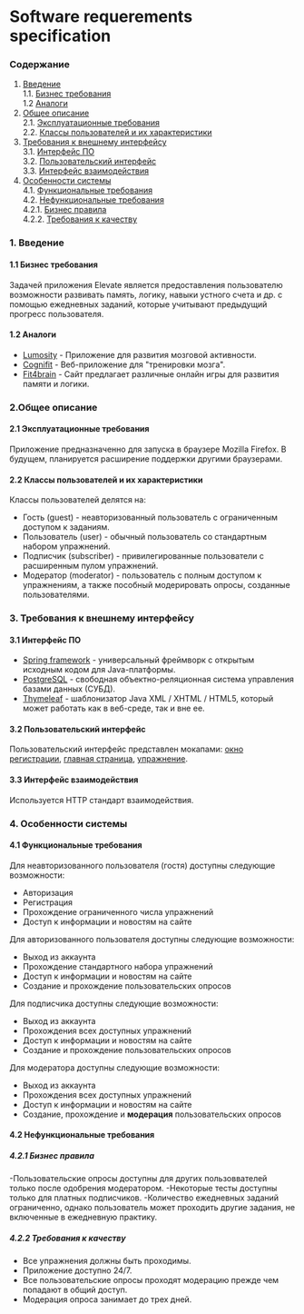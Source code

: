 # Software requerements specification
### Содержание
1. [Введение](#1) <br>
  1.1. [Бизнес требования](#1.1) <br>
  1.2 [Аналоги](#1.2) <br>
2. [Общее описание](#2) <br>
  2.1. [Эксплуатационные требования](#2.1) <br>
  2.2. [Классы пользователей и их характеристики](#2.2) <br>
3. [Требования к внешнему интерфейсу](#3) <br>
  3.1. [Интерфейс ПО](#3.1) <br>
  3.2. [Пользовательский интерфейс](#3.2) <br>
  3.3. [Интерфейс взаимодействия](#3.3) <br>
4. [Особенности системы](#4) <br>
  4.1. [Функциональные требования](#4.1) <br>
  4.2. [Нефункциональные требования](#4.2) <br>
     4.2.1. [Бизнес правила](#4.2.1) <br>
     4.2.2. [Требования к качеству](#4.2.2) <br>

### 1. Введение
#### 1.1 Бизнес требования
Задачей приложения Elevate является предоставления пользователю возможности развивать память, логику, навыки устного счета и др. с помощью ежедневных заданий, которые учитывают предыдущий прогресс пользователя.
#### 1.2 Аналоги
- [Lumosity](https://www.lumosity.com/en/ "Lumosity") - Приложение для развития мозговой активности.
- [Cognifit](https://www.cognifit.com/ru/public/games "Cognifit") - Веб-приложение для "тренировки мозга".
- [Fit4brain](https://fit4brain.com/shelf/puzzles "Fit4brain") - Сайт предлагает различные онлайн игры для развития памяти и логики.

### 2.Общее описание
#### 2.1 Эксплуатационные требования
Приложение предназначенно для запуска в браузере Mozilla Firefox. В будущем, планируется расширение поддержки другими браузерами.
#### 2.2 Классы пользователей и их характеристики
Классы пользователей делятся на:
- Гость (guest) - неавторизованный пользователь с ограниченным доступом к заданиям.
- Пользователь (user) - обычный пользователь со стандартным набором упражнений.
- Подписчик (subscriber) - привилегированные пользователи с расширенным пулом упражнений.
- Модератор (moderator) - пользователь с полным доступом к упражнениям, а также пособный модерировать опросы, созданные пользователями.

### 3. Требования к внешнему интерфейсу
#### 3.1 Интерфейс ПО
- [Spring framework](https://spring.io/projects/spring-framework "Spring framework") - универсальный фреймворк с открытым исходным кодом для Java-платформы.
- [PostgreSQL](https://www.postgresql.org/ "PostgreSQL") -  свободная объектно-реляционная система управления базами данных (СУБД). 
- [Thymeleaf](https://www.thymeleaf.org/ "Thymeleaf") - шаблонизатор Java XML / XHTML / HTML5, который может работать как в веб-среде, так и вне ее.
#### 3.2 Пользовательский интерфейс
Пользовательский интерфейс представлен мокапами: [окно регистрации](https://github.com/Sintexer/2020-autumn/blob/master/elevate/documentation/mockups/Login.pdf "окно регистрации"), [главная страница](https://github.com/Sintexer/2020-autumn/blob/master/elevate/documentation/mockups/Home.pdf "главная страница"), [упражнение](https://github.com/Sintexer/2020-autumn/blob/master/elevate/documentation/mockups/Exercise.pdf "упражнение").
#### 3.3 Интерфейс взаимодействия
Используется HTTP стандарт взаимодействия.
### 4. Особенности системы
#### 4.1 Функциональные требования

Для неавторизованного пользователя (гостя) доступны следующие возможности:
- Авторизация
- Регистрация
- Прохождение ограниченного числа упражнений
- Доступ к информации и новостям на сайте

Для авторизованного пользователя доступны следующие возможности:
- Выход из аккаунта
- Прохождение стандартного набора упражнений
- Доступ к информации и новостям на сайте
- Создание и прохождение пользовательских опросов

Для подписчика доступны следующие возможности:
- Выход из аккаунта
- Прохождения всех доступных упражнений
- Доступ к информации и новостям на сайте
- Создание и прохождение пользовательских опросов

Для модератора доступны следующие возможности:
- Выход из аккаунта
- Прохождения всех доступных упражнений
- Доступ к информации и новостям на сайте
- Создание, прохождение и **модерация** пользовательских опросов

#### 4.2 Нефункциональные требования
##### 4.2.1 Бизнес правила
-Пользовательские опросы доступны для других пользоввателей только после одобрения модератором.
-Некоторые тесты доступны только для платных подписчиков.
-Количество ежедневных заданий ограниченно, однако пользователь может проходить другие задания, не включенные в ежедневную практику.

##### 4.2.2 Требования к качеству
- Все упражнения должны быть проходимы.
- Приложение доступно 24/7.
- Все пользовательские опросы проходят модерацию прежде чем попадают в общий доступ.
- Модерация опроса занимает до трех дней.
